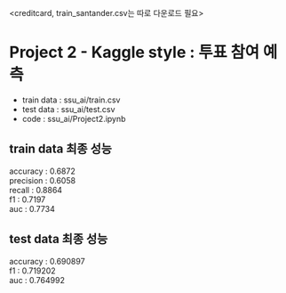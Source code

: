 <creditcard, train_santander.csv는 따로 다운로드 필요>

# Project 2 - Kaggle style : 투표 참여 예측
 * train data : ssu_ai/train.csv
 * test data : ssu_ai/test.csv
 * code : ssu_ai/Project2.ipynb

## train data 최종 성능
 accuracy : 0.6872  
 precision : 0.6058  
 recall : 0.8864  
 f1 : 0.7197  
 auc : 0.7734  
   
## test data 최종 성능
 accuracy : 0.690897  
 f1 : 0.719202  
 auc : 0.764992  
